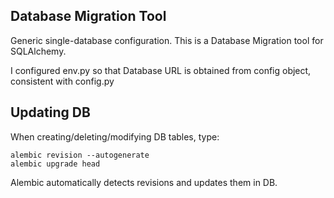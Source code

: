 ## Database Migration Tool
Generic single-database configuration.
This is a Database Migration tool for SQLAlchemy.

I configured env.py so that Database URL is obtained from config object, consistent with config.py

## Updating DB
When creating/deleting/modifying DB tables, type:
```
alembic revision --autogenerate
alembic upgrade head
```
Alembic automatically detects revisions and updates them in DB.